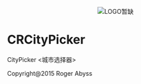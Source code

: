 <p align="center" >
  <img src="" alt="LOGO暂缺" title="LOGO暂缺">
</p>

# CRCityPicker
CityPicker &lt;城市选择器>

Copyright@2015 Roger Abyss
